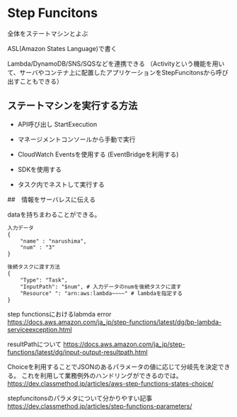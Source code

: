 # Step Funcitons

全体をステートマシンとよぶ

ASL(Amazon States Language)で書く

Lambda/DynamoDB/SNS/SQSなどを連携できる
（Activityという機能を用いて、サーバやコンテナ上に配置したアプリケーションをStepFuncitonsから呼び出すこともできる）

## ステートマシンを実行する方法

* API呼び出し
    StartExecution

* マネージメントコンソールから手動で実行

* CloudWatch Eventsを使用する
    (EventBridgeを利用する)

* SDKを使用する

* タスク内でネストして実行する

##　情報をサーバレスに伝える

dataを持ちまわることができる。

```txt
入力データ
{
    "name" : "narushima",
    "num" : "3"
}

後続タスクに渡す方法
{
    "Type": "Task",
    "InputPath": "$num", # 入力データのnumを後続タスクに渡す
    "Resource" ": "arn:aws:lambda~~~~" # lambdaを指定する
}
```

step functionsにおけるlabmda error
<https://docs.aws.amazon.com/ja_jp/step-functions/latest/dg/bp-lambda-serviceexception.html>

resultPathについて
https://docs.aws.amazon.com/ja_jp/step-functions/latest/dg/input-output-resultpath.html

Choiceを利用することでJSONのあるパラメータの値に応じて分岐先を決定できる。
これを利用して業務例外のハンドリングができるのでは。
<https://dev.classmethod.jp/articles/aws-step-functions-states-choice/>

stepfuncitonsのパラメタについて分かりやすい記事
<https://dev.classmethod.jp/articles/step-functions-parameters/>


